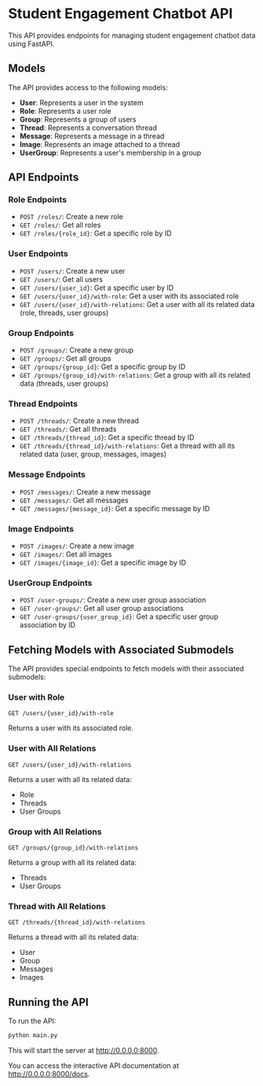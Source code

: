 # Student Engagement Chatbot API

This API provides endpoints for managing student engagement chatbot data using FastAPI.

## Models

The API provides access to the following models:

- **User**: Represents a user in the system
- **Role**: Represents a user role
- **Group**: Represents a group of users
- **Thread**: Represents a conversation thread
- **Message**: Represents a message in a thread
- **Image**: Represents an image attached to a thread
- **UserGroup**: Represents a user's membership in a group

## API Endpoints

### Role Endpoints

- `POST /roles/`: Create a new role
- `GET /roles/`: Get all roles
- `GET /roles/{role_id}`: Get a specific role by ID

### User Endpoints

- `POST /users/`: Create a new user
- `GET /users/`: Get all users
- `GET /users/{user_id}`: Get a specific user by ID
- `GET /users/{user_id}/with-role`: Get a user with its associated role
- `GET /users/{user_id}/with-relations`: Get a user with all its related data (role, threads, user groups)

### Group Endpoints

- `POST /groups/`: Create a new group
- `GET /groups/`: Get all groups
- `GET /groups/{group_id}`: Get a specific group by ID
- `GET /groups/{group_id}/with-relations`: Get a group with all its related data (threads, user groups)

### Thread Endpoints

- `POST /threads/`: Create a new thread
- `GET /threads/`: Get all threads
- `GET /threads/{thread_id}`: Get a specific thread by ID
- `GET /threads/{thread_id}/with-relations`: Get a thread with all its related data (user, group, messages, images)

### Message Endpoints

- `POST /messages/`: Create a new message
- `GET /messages/`: Get all messages
- `GET /messages/{message_id}`: Get a specific message by ID

### Image Endpoints

- `POST /images/`: Create a new image
- `GET /images/`: Get all images
- `GET /images/{image_id}`: Get a specific image by ID

### UserGroup Endpoints

- `POST /user-groups/`: Create a new user group association
- `GET /user-groups/`: Get all user group associations
- `GET /user-groups/{user_group_id}`: Get a specific user group association by ID

## Fetching Models with Associated Submodels

The API provides special endpoints to fetch models with their associated submodels:

### User with Role

```
GET /users/{user_id}/with-role
```

Returns a user with its associated role.

### User with All Relations

```
GET /users/{user_id}/with-relations
```

Returns a user with all its related data:
- Role
- Threads
- User Groups

### Group with All Relations

```
GET /groups/{group_id}/with-relations
```

Returns a group with all its related data:
- Threads
- User Groups

### Thread with All Relations

```
GET /threads/{thread_id}/with-relations
```

Returns a thread with all its related data:
- User
- Group
- Messages
- Images

## Running the API

To run the API:

```bash
python main.py
```

This will start the server at http://0.0.0.0:8000.

You can access the interactive API documentation at http://0.0.0.0:8000/docs.